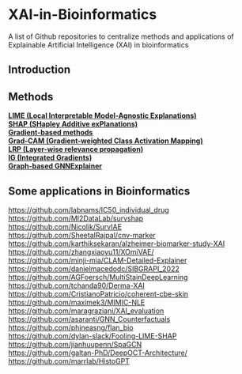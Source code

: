 # XAI-in-Bioinformatics
A list of Github repositories to centralize methods and applications of Explainable Artificial Intelligence (XAI) in bioinformatics

## Introduction 

## Methods
**[LIME (Local Interpretable Model-Agnostic Explanations)](https://github.com/marcotcr/lime)**  
**[SHAP (SHapley Additive exPlanations)](https://github.com/shap/shap)**  
**[Gradient-based methods](https://github.com/utkuozbulak/pytorch-cnn-visualizations)**  
**[Grad-CAM (Gradient-weighted Class Activation Mapping)](https://github.com/jacobgil/pytorch-grad-cam)**  
**[LRP (Layer-wise relevance propagation)](https://github.com/sebastian-lapuschkin/lrp_toolbox)**  
**[IG (Integrated Gradients)](https://github.com/ankurtaly/Integrated-Gradients)**  
**[Graph-based GNNExplainer](https://github.com/RexYing/gnn-model-explainer)**  

## Some applications in Bioinformatics

https://github.com/labnams/IC50_individual_drug  
https://github.com/MI2DataLab/survshap  
https://github.com/Nicolik/SurvIAE   
https://github.com/SheetalRajpal/cnv-marker   
https://github.com/karthiksekaran/alzheimer-biomarker-study-XAI  
https://github.com/zhangxiaoyu11/XOmiVAE/  
https://github.com/minji-mia/CLAM-Detailed-Explainer   
https://github.com/danielmacedodc/SIBGRAPI_2022   
https://github.com/AGFoersch/MultiStainDeepLearning   
https://github.com/tchanda90/Derma-XAI   
https://github.com/CristianoPatricio/coherent-cbe-skin   
https://github.com/maximek3/MIMIC-NLE   
https://github.com/maragraziani/XAI_evaluation   
https://github.com/asaranti/GNN_Counterfactuals   
https://github.com/phineasng/flan_bio   
https://github.com/dylan-slack/Fooling-LIME-SHAP   
https://github.com/jianhuupenn/SpaGCN   
https://github.com/galtan-PhD/DeepOCT-Architecture/   
https://github.com/marrlab/HistoGPT  

